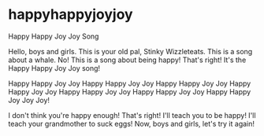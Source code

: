 happyhappyjoyjoy
================

Happy Happy Joy Joy Song

Hello, boys and girls. This is your old pal, Stinky Wizzleteats. This is a song about a whale. No! This is a song about being happy! That's right! It's the Happy Happy Joy Joy song!

Happy Happy Joy Joy Happy Happy Joy Joy
Happy Happy Joy Joy Happy Happy Joy Joy
Happy Happy Joy Joy Happy Happy Joy Joy
Happy Happy Joy Joy Joy!

I don't think you're happy enough! That's right! I'll teach you to be happy! I'll teach your grandmother to suck eggs! Now, boys and girls, let's try it again!